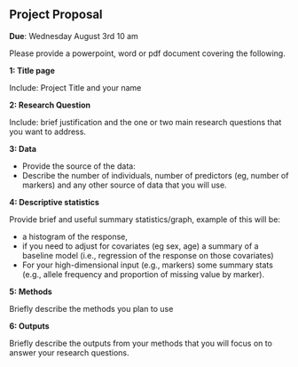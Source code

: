 ## Project Proposal

**Due**: Wednesday August 3rd 10 am

Please provide a powerpoint, word or pdf document covering the following.


**1: Title page**

  Include: Project Title and your name

**2:  Research Question**
  
  Include: brief justification and the one or two main research questions that you want to address.

**3: Data**

  - Provide the source of the data:
  - Describe the number of individuals, number of predictors (eg, number of markers) and any other source of data that you will use.


**4: Descriptive statistics**

Provide brief and useful summary statistics/graph, example of this will be:
-	a histogram  of the response, 
-	if you need to adjust for covariates (eg sex, age) a summary of a baseline model (i.e., regression of the response on those covariates)
-	For your high-dimensional input (e.g., markers) some summary stats (e.g., allele frequency and proportion of missing value by marker).

**5: Methods**
	
Briefly describe the methods you plan to use

**6: Outputs**

Briefly describe the outputs from your methods that you will focus on to answer your research questions.
